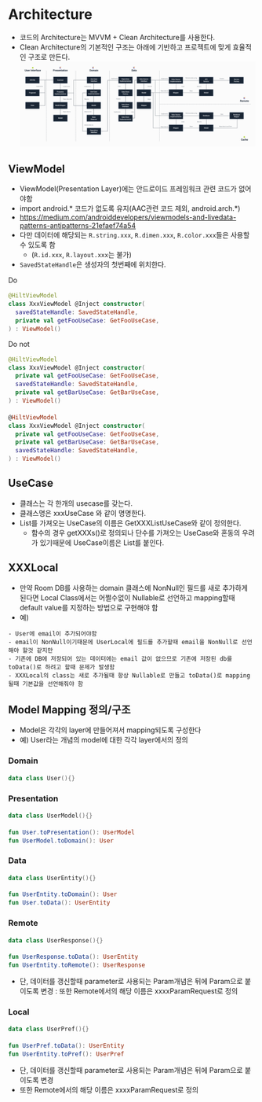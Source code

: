 # Architecture
- 코드의 Architecture는 MVVM + Clean Architecture를 사용한다.
- Clean Architecture의 기본적인 구조는 아래에 기반하고 프로젝트에 맞게 효율적인 구조로 만든다.
![](art/clean_architecture.png)


## ViewModel
- ViewModel(Presentation Layer)에는 안드로이드 프레임워크 관련 코드가 없어야함
- import android.* 코드가 없도록 유지(AAC관련 코드 제외, android.arch.*)
- https://medium.com/androiddevelopers/viewmodels-and-livedata-patterns-antipatterns-21efaef74a54
- 다만 데이터에 해당되는 `R.string.xxx`, `R.dimen.xxx`, `R.color.xxx`들은 사용할 수 있도록 함
  - (`R.id.xxx`, `R.layout.xxx`는 불가)
- `SavedStateHandle`은 생성자의 첫번째에 위치한다.

Do
```kotlin
@HiltViewModel
class XxxViewModel @Inject constructor(
  savedStateHandle: SavedStateHandle,
  private val getFooUseCase: GetFooUseCase,
) : ViewModel()
```
Do not
```kotlin
@HiltViewModel
class XxxViewModel @Inject constructor(
  private val getFooUseCase: GetFooUseCase,
  savedStateHandle: SavedStateHandle,
  private val getBarUseCase: GetBarUseCase,
) : ViewModel()

@HiltViewModel
class XxxViewModel @Inject constructor(
  private val getFooUseCase: GetFooUseCase,
  private val getBarUseCase: GetBarUseCase,
  savedStateHandle: SavedStateHandle,
) : ViewModel()
```


## UseCase
- 클래스는 각 한개의 usecase를 갖는다.
- 클래스명은 xxxUseCase 와 같이 명명한다.
- List를 가져오는 UseCase의 이름은 GetXXXListUseCase와 같이 정의한다.
  - 함수의 경우 getXXXs()로 정의되나 단수를 가져오는 UseCase와 혼동의 우려가 있기때문에 UseCase이름은 List를 붙인다.

## XXXLocal
- 만약 Room DB를 사용하는 domain 클래스에 NonNull인 필드를 새로 추가하게 된다면 Local Class에서는 어쩔수없이 Nullable로 선언하고 mapping할때 default value를 지정하는 방법으로 구현해야 함
- 예)
```
- User에 email이 추가되어야함
- email이 NonNull이기때문에 UserLocal에 필드를 추가할때 email을 NonNull로 선언해야 할것 같지만
- 기존에 DB에 저장되어 있는 데이터에는 email 값이 없으므로 기존에 저장된 db를 toData()로 하려고 할때 문제가 발생함
- XXXLocal의 class는 새로 추가될때 항상 Nullable로 만들고 toData()로 mapping될때 기본값을 선언해줘야 함
```

## Model Mapping 정의/구조
- Model은 각각의 layer에 만들어져서 mapping되도록 구성한다
- 예) User라는 개념의 model에 대한 각각 layer에서의 정의

### Domain
```kotlin
data class User(){}
```
### Presentation
```kotlin
data class UserModel(){}
 
fun User.toPresentation(): UserModel
fun UserModel.toDomain(): User
```
### Data
```kotlin
data class UserEntity(){}
 
fun UserEntity.toDomain(): User
fun User.toData(): UserEntity
```
### Remote
```kotlin
data class UserResponse(){}
 
fun UserResponse.toData(): UserEntity
fun UserEntity.toRemote(): UserResponse
```
- 단, 데이터를 갱신할때 parameter로 사용되는 Param개념은 뒤에 Param으로 붙이도록 변경
: 또한 Remote에서의 해당 이름은 xxxxParamRequest로 정의
### Local
```kotlin
data class UserPref(){}
 
fun UserPref.toData(): UserEntity
fun UserEntity.toPref(): UserPref
```
- 단, 데이터를 갱신할때 parameter로 사용되는 Param개념은 뒤에 Param으로 붙이도록 변경
- 또한 Remote에서의 해당 이름은 xxxxParamRequest로 정의